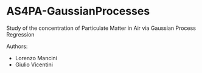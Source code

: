# AS4PA-GaussianProcesses
Study of the concentration of Particulate Matter in Air via Gaussian Process Regression

Authors:
- Lorenzo Mancini
- Giulio Vicentini
